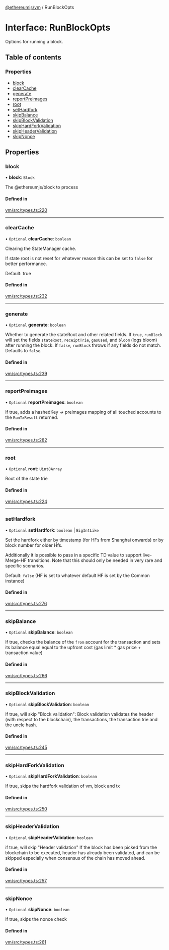 [@ethereumjs/vm](../README.md) / RunBlockOpts

# Interface: RunBlockOpts

Options for running a block.

## Table of contents

### Properties

- [block](RunBlockOpts.md#block)
- [clearCache](RunBlockOpts.md#clearcache)
- [generate](RunBlockOpts.md#generate)
- [reportPreimages](RunBlockOpts.md#reportpreimages)
- [root](RunBlockOpts.md#root)
- [setHardfork](RunBlockOpts.md#sethardfork)
- [skipBalance](RunBlockOpts.md#skipbalance)
- [skipBlockValidation](RunBlockOpts.md#skipblockvalidation)
- [skipHardForkValidation](RunBlockOpts.md#skiphardforkvalidation)
- [skipHeaderValidation](RunBlockOpts.md#skipheadervalidation)
- [skipNonce](RunBlockOpts.md#skipnonce)

## Properties

### block

• **block**: `Block`

The @ethereumjs/block to process

#### Defined in

[vm/src/types.ts:220](https://github.com/ethereumjs/ethereumjs-monorepo/blob/master/packages/vm/src/types.ts#L220)

___

### clearCache

• `Optional` **clearCache**: `boolean`

Clearing the StateManager cache.

If state root is not reset for whatever reason this can be set to `false` for better performance.

Default: true

#### Defined in

[vm/src/types.ts:232](https://github.com/ethereumjs/ethereumjs-monorepo/blob/master/packages/vm/src/types.ts#L232)

___

### generate

• `Optional` **generate**: `boolean`

Whether to generate the stateRoot and other related fields.
If `true`, `runBlock` will set the fields `stateRoot`, `receiptTrie`, `gasUsed`, and `bloom` (logs bloom) after running the block.
If `false`, `runBlock` throws if any fields do not match.
Defaults to `false`.

#### Defined in

[vm/src/types.ts:239](https://github.com/ethereumjs/ethereumjs-monorepo/blob/master/packages/vm/src/types.ts#L239)

___

### reportPreimages

• `Optional` **reportPreimages**: `boolean`

If true, adds a hashedKey -> preimages mapping of all touched accounts
to the `RunTxResult` returned.

#### Defined in

[vm/src/types.ts:282](https://github.com/ethereumjs/ethereumjs-monorepo/blob/master/packages/vm/src/types.ts#L282)

___

### root

• `Optional` **root**: `Uint8Array`

Root of the state trie

#### Defined in

[vm/src/types.ts:224](https://github.com/ethereumjs/ethereumjs-monorepo/blob/master/packages/vm/src/types.ts#L224)

___

### setHardfork

• `Optional` **setHardfork**: `boolean` \| `BigIntLike`

Set the hardfork either by timestamp (for HFs from Shanghai onwards) or by block number
for older Hfs.

Additionally it is possible to pass in a specific TD value to support live-Merge-HF
transitions. Note that this should only be needed in very rare and specific scenarios.

Default: `false` (HF is set to whatever default HF is set by the Common instance)

#### Defined in

[vm/src/types.ts:276](https://github.com/ethereumjs/ethereumjs-monorepo/blob/master/packages/vm/src/types.ts#L276)

___

### skipBalance

• `Optional` **skipBalance**: `boolean`

If true, checks the balance of the `from` account for the transaction and sets its
balance equal equal to the upfront cost (gas limit * gas price + transaction value)

#### Defined in

[vm/src/types.ts:266](https://github.com/ethereumjs/ethereumjs-monorepo/blob/master/packages/vm/src/types.ts#L266)

___

### skipBlockValidation

• `Optional` **skipBlockValidation**: `boolean`

If true, will skip "Block validation":
Block validation validates the header (with respect to the blockchain),
the transactions, the transaction trie and the uncle hash.

#### Defined in

[vm/src/types.ts:245](https://github.com/ethereumjs/ethereumjs-monorepo/blob/master/packages/vm/src/types.ts#L245)

___

### skipHardForkValidation

• `Optional` **skipHardForkValidation**: `boolean`

If true, skips the hardfork validation of vm, block
and tx

#### Defined in

[vm/src/types.ts:250](https://github.com/ethereumjs/ethereumjs-monorepo/blob/master/packages/vm/src/types.ts#L250)

___

### skipHeaderValidation

• `Optional` **skipHeaderValidation**: `boolean`

if true, will skip "Header validation"
If the block has been picked from the blockchain to be executed,
header has already been validated, and can be skipped especially when
consensus of the chain has moved ahead.

#### Defined in

[vm/src/types.ts:257](https://github.com/ethereumjs/ethereumjs-monorepo/blob/master/packages/vm/src/types.ts#L257)

___

### skipNonce

• `Optional` **skipNonce**: `boolean`

If true, skips the nonce check

#### Defined in

[vm/src/types.ts:261](https://github.com/ethereumjs/ethereumjs-monorepo/blob/master/packages/vm/src/types.ts#L261)

